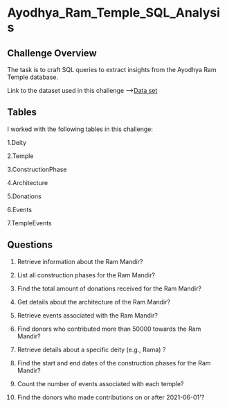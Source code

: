 # Ayodhya_Ram_Temple_SQL_Analysis

## Challenge Overview

The task is to craft SQL queries to extract insights from the Ayodhya Ram Temple database.

Link to the dataset used in this challenge -->[Data set]([https://bit.ly/3SdzNPW])

## Tables

I worked with the following tables in this challenge:

1.Deity

2.Temple

3.ConstructionPhase

4.Architecture

5.Donations

6.Events

7.TempleEvents

## Questions
1) Retrieve information about the Ram Mandir?

2) List all construction phases for the Ram Mandir?

3) Find the total amount of donations received for the Ram Mandir?

4) Get details about the architecture of the Ram Mandir?

5) Retrieve events associated with the Ram Mandir?

6) Find donors who contributed more than 50000 towards the Ram Mandir?

7) Retrieve details about a specific deity (e.g., Rama) ?

8) Find the start and end dates of the construction phases for the Ram Mandir?

9) Count the number of events associated with each temple?

10) Find the donors who made contributions on or after 2021-06-01'?

